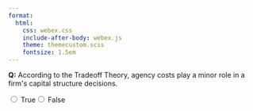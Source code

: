 ```yaml
---
format:
  html:
    css: webex.css
    include-after-body: webex.js
    theme: themecustom.scss
    fontsize: 1.5em
---
```


 **Q:** According to the Tradeoff Theory, agency costs play a minor role in a firm's capital structure decisions. <div class='webex-radiogroup' id='radio_BLRNDVVWLZ'><label><input type="radio" autocomplete="off" name="radio_BLRNDVVWLZ" value=""></input> <span>True</span></label><label><input type="radio" autocomplete="off" name="radio_BLRNDVVWLZ" value="answer"></input> <span>False</span></label></div>

